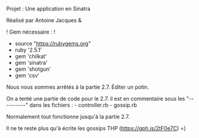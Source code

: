 Projet : Une application en Sinatra

Réalisé par Antoine Jacques & 

! Gem nécessaire : !
- source "https://rubygems.org"
- ruby '2.5.1'
- gem 'chilkat'
- gem 'sinatra'
- gem 'shotgun'
- gem 'csv'

Nous nous sommes arrêtés à la partie 2.7. Éditer un potin.

On a tenté une partie de code pour le 2.7. il est en commentaire sous les "----------" dans les fichiers :
    - controller.rb
    - gossip.rb

Normalement tout fonctionne jusqu'à la partie 2.7.

Il ne te reste plus qu'à écrite les gossips THP (https://gph.is/2tF0e7C) =) 